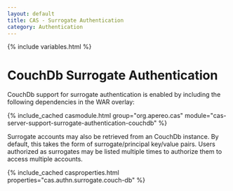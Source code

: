 ```yaml
---
layout: default
title: CAS - Surrogate Authentication
category: Authentication
---
```

{% include variables.html %}


# CouchDb Surrogate Authentication

CouchDb support for surrogate authentication is enabled by including the following dependencies in the WAR overlay:

{% include_cached casmodule.html group="org.apereo.cas" module="cas-server-support-surrogate-authentication-couchdb" %}

Surrogate accounts may also be retrieved from an CouchDb instance. By default, this takes 
the form of surrogate/principal key/value pairs. Users authorized as surrogates may be 
listed multiple times to authorize them to access multiple accounts.

{% include_cached casproperties.html properties="cas.authn.surrogate.couch-db" %}

